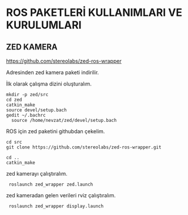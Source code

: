 # ROS PAKETLERİ KULLANIMLARI VE KURULUMLARI

## ZED KAMERA
https://github.com/stereolabs/zed-ros-wrapper

Adresinden zed kamera paketi indirilir.

İlk olarak çalışma dizini oluşturalım.

    mkdir -p zed/src
    cd zed
    catkin_make
    source devel/setup.bach
    gedit ~/.bachrc
      source /home/nevzat/zed/devel/setup.bach
 
ROS için zed paketini githubdan çekelim.

    cd src
    git clone https://github.com/stereolabs/zed-ros-wrapper.git
    
    cd ..
    catkin_make
 
 zed kamerayı çalıştıralım.
 
     roslaunch zed_wrapper zed.launch
    
 zed kameradan gelen verileri rviz çalıştıralım.
 
     roslaunch zed_wrapper display.launch

    

